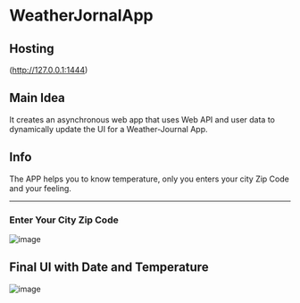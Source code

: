 # WeatherJornalApp

## Hosting
(http://127.0.0.1:1444)

## Main Idea
It creates an asynchronous web app that uses Web API and user data to dynamically update the UI for a Weather-Journal App.

## Info
The APP helps you to know temperature, only you enters your city Zip Code and your feeling.

<hr>

### Enter Your City Zip Code
![image](https://user-images.githubusercontent.com/94763036/194778591-47b232d5-f54d-4c1b-970f-d1d6b5c885e7.png)

## Final UI with Date and Temperature
![image](https://user-images.githubusercontent.com/94763036/194778655-add123af-2501-42f0-8825-b6c3aa6f26df.png)
